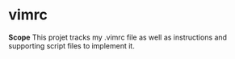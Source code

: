 # vimrc

**Scope**
This projet tracks my .vimrc file as well as instructions and supporting script files to implement it.
